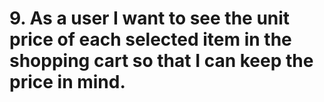 # 9. As a user I want to see the unit price of each selected item in the shopping cart so that I can keep the price in mind.